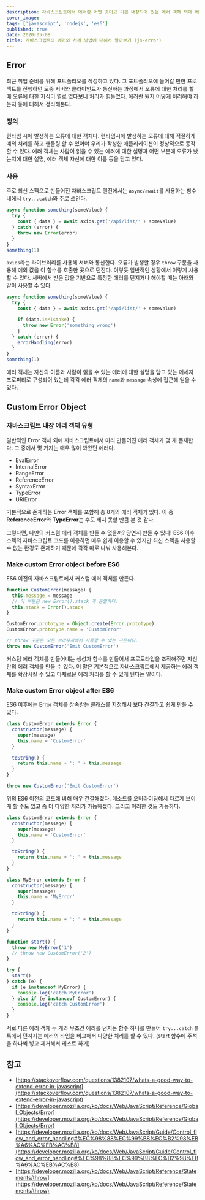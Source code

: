 ```yaml
---
description: 자바스크립트에서 에러란 어떤 것이고 기본 내장되어 있는 에러 객체 외에 에러 객체를 커스텀해서 특별한 에러 객체를 만들고 에러 객체의 특성에 대해서 알아본다.
cover_image:
tags: ['javascript', 'nodejs', 'es6']
published: true
date: 2020-05-08
title: 자바스크립트의 에러와 처리 방법에 대해서 알아보기 (js-error)
---
```


## Error

최근 취업 준비를 위해 포트폴리오를 작성하고 있다. 그 포트폴리오에 들어갈 만한 프로젝트를 진행하던 도중 서버와 클라이언트가 통신하는 과정에서 오류에 대한 처리를 할 때 오류에 대한 지식이 별로 없다보니 처리가 힘들었다. 에러란 뭔지 어떻게 처리해야 하는지 등에 대해서 정리해본다.

### 정의

런타임 시에 발생하는 오류에 대한 객체다. 런타임시에 발생하는 오류에 대해 적절하게 예외 처리를 하고 핸들링 할 수 있어야 우리가 작성한 애플리케이션이 정상적으로 동작할 수 있다. 에러 객체는 사람이 읽을 수 있는 에러에 대한 설명과 어떤 부분에 오류가 났는지에 대한 설명, 에러 객체 자신에 대한 이름 등을 담고 있다.

### 사용

주로 최신 스펙으로 만들어진 자바스크립트 엔진에서는 `async/await`를 사용하는 함수 내에서 `try...catch`와 주로 쓰인다.

```js
async function something(someValue) {
  try {
    const { data } = await axios.get('/api/list/' + someValue)
  } catch (error) {
    throw new Error(error)
  }
}
something(1)
```

`axios`라는 라이브러리를 사용해 서버와 통신한다. 오류가 발생할 경우 `throw` 구문을 사용해 예외 값을 이 함수를 호출한 곳으로 던진다. 이렇듯 일반적인 상황에서 이렇게 사용할 수 있다. 서버에서 받은 값을 기반으로 특정한 에러를 던지거나 해야할 때는 아래와 같이 사용할 수 있다.

```js
async function something(someValue) {
  try {
    const { data } = await axios.get('/api/list/' + someValue)

    if (data.isMistake) {
      throw new Error('something wrong')
    }
  } catch (error) {
    errorHandling(error)
  }
}
something(1)
```

에러 객체는 자신의 이름과 사람이 읽을 수 있는 에러에 대한 설명을 담고 있는 메세지 프로퍼티로 구성되어 있는데 각각 에러 객체의 `name`과 `message` 속성에 접근해 얻을 수 있다.

## Custom Error Object

### 자바스크립트 내장 에러 객체 유형

일반적인 Error 객체 외에 자바스크립트에서 미리 만들어진 에러 객체가 몇 개 존재한다. 그 중에서 몇 가지는 매우 많이 봐왔던 에러다.

- EvalError
- InternalError
- RangeError
- ReferenceError
- SyntaxError
- TypeError
- URIError

기본적으로 존재하는 Error 객체를 포함해 총 8개의 에러 객체가 있다. 이 중 **ReferenceError**와 **TypeError**는 수도 세지 못할 만큼 본 것 같다.

그렇다면, 나만의 커스텀 에러 객체를 만들 수 없을까? 당연히 만들 수 있다! ES6 이후 스펙의 자바스크립트 코드를 이용하면 매우 쉽게 이용할 수 있지만 최신 스펙을 사용할 수 없는 환경도 존재하기 때문에 각각 따로 나눠 사용해본다.

### Make custom Error object before ES6

ES6 이전의 자바스크립트에서 커스텀 에러 객체를 만든다.

```js
function CustomError(message) {
  this.message = message
  // 이 부분은 new Error().stack 과 동일하다.
  this.stack = Error().stack
}

CustomError.prototype = Object.create(Error.prototype)
CustomError.prototype.name = 'CustomError'

// throw 구문은 모든 브라우저에서 사용할 수 있는 구문이다.
throw new CustomError('Emit CustomError')
```

커스텀 에러 객체를 만들어내는 생성자 함수를 만들어서 프로토타입을 조작해주면 자신만의 에러 객체를 만들 수 있다. 이 말은 기본적으로 자바스크립트에서 제공하는 에러 객체를 확장시킬 수 있고 다채로운 에러 처리를 할 수 있게 된다는 말이다.

### Make custom Error object after ES6

ES6 이후에는 Error 객체를 상속받는 클래스를 지정해서 보다 간결하고 쉽게 만들 수 있다.

```js
class CustomError extends Error {
  constructor(message) {
    super(message)
    this.name = 'CustomError'
  }

  toString() {
    return this.name + ': ' + this.message
  }
}

throw new CustomError('Emit CustomError')
```

위의 ES6 이전의 코드에 비해 매우 간결해졌다. 메소드를 오버라이딩해서 다르게 보이게 할 수도 있고 좀 더 다양한 처리가 가능해졌다. 그리고 이러한 것도 가능하다.

```js
class CustomError extends Error {
  constructor(message) {
    super(message)
    this.name = 'CustomError'
  }

  toString() {
    return this.name + ': ' + this.message
  }
}

class MyError extends Error {
  constructor(message) {
    super(message)
    this.name = 'MyError'
  }

  toString() {
    return this.name + ': ' + this.message
  }
}

function start() {
  throw new MyError('1')
  // throw new CustomError('2')
}

try {
  start()
} catch (e) {
  if (e instanceof MyError) {
    console.log('catch MyError')
  } else if (e instanceof CustomError) {
    console.log('catch CustomError')
  }
}
```

서로 다른 에러 객체 두 개와 무조건 에러를 던지는 함수 하나를 만들어 `try...catch` 블록에서 던져지는 에러의 타입을 비교해서 다양한 처리를 할 수 있다. (start 함수에 주석을 하나씩 넣고 제거해서 테스트 하기)

## 참고

- [https://stackoverflow.com/questions/1382107/whats-a-good-way-to-extend-error-in-javascript](https://stackoverflow.com/questions/1382107/whats-a-good-way-to-extend-error-in-javascript)
- [https://developer.mozilla.org/ko/docs/Web/JavaScript/Reference/Global_Objects/Error](https://developer.mozilla.org/ko/docs/Web/JavaScript/Reference/Global_Objects/Error)
- [https://developer.mozilla.org/ko/docs/Web/JavaScript/Guide/Control_flow_and_error_handling#%EC%98%88%EC%99%B8%EC%B2%98%EB%A6%AC%EB%AC%B8](https://developer.mozilla.org/ko/docs/Web/JavaScript/Guide/Control_flow_and_error_handling#%EC%98%88%EC%99%B8%EC%B2%98%EB%A6%AC%EB%AC%B8)
- [https://developer.mozilla.org/ko/docs/Web/JavaScript/Reference/Statements/throw](https://developer.mozilla.org/ko/docs/Web/JavaScript/Reference/Statements/throw)
